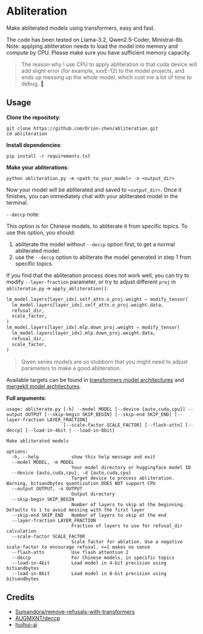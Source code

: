# Abliteration

Make abliterated models using transformers, easy and fast.

The code has been tested on Llama-3.2, Qwen2.5-Coder, Ministral-8b. Note: applying abliteration needs to load the model into memory and compute by CPU. Please make sure you have sufficient memory capacity.

> The reason why I use CPU to apply abliteration is that cuda device will add slight error (for example, xxxE-12) to the model projects, and ends up messing up the whole model, which cost me a lot of time to debug. 💢

## Usage

**Clone the repositoty**:

```shell
git clone https://github.com/Orion-zhen/abliteration.git
cd abliteration
```

**Install dependencies**:

```shell
pip install -r requirements.txt
```

**Make your abliterations**:

```shell
python abliteration.py -m <path_to_your_model> -o <output_dir>
```

Now your model will be abliterated and saved to `<output_dir>`. Once it finishes, you can immediately chat with your abliterated model in the terminal.

`--deccp` note:

This option is for Chinese models, to abliterate it from specific topics. To use this option, you should:

1. abliterate the model without `--deccp` option first, to get a normal abliterated model.
2. use the `--deccp` option to abliterate the model generated in step 1 from specific topics.

If you find that the abliteration process does not work well, you can try to modify `--layer-fraction` parameter, or try to adjust different `proj` in `abliteratie.py` -> `apply_abliteration()`:

```python
lm_model.layers[layer_idx].self_attn.o_proj.weight = modify_tensor(
  lm_model.layers[layer_idx].self_attn.o_proj.weight.data,
  refusal_dir,
  scale_factor,
)
lm_model.layers[layer_idx].mlp.down_proj.weight = modify_tensor(
  lm_model.layers[layer_idx].mlp.down_proj.weight.data,
  refusal_dir,
  scale_factor,
)
```

> Qwen series models are so stubborn that you might need to adjust parameters to make a good abliteration.

Available targets can be found in [transformers model architectures](https://github.com/huggingface/transformers/tree/main/src/transformers/models) and [mergekit model architectures](https://github.com/arcee-ai/mergekit/tree/main/mergekit/_data/architectures).

**Full arguments**:

```shell
usage: abliterate.py [-h] --model MODEL [--device {auto,cuda,cpu}] --output OUTPUT [--skip-begin SKIP_BEGIN] [--skip-end SKIP_END] [--layer-fraction LAYER_FRACTION]
                     [--scale-factor SCALE_FACTOR] [--flash-attn] [--deccp] [--load-in-4bit | --load-in-8bit]

Make abliterated models

options:
  -h, --help            show this help message and exit
  --model MODEL, -m MODEL
                        Your model directory or huggingface model ID
  --device {auto,cuda,cpu}, -d {auto,cuda,cpu}
                        Target device to process abliteration. Warning, bitsandbytes quantization DOES NOT support CPU
  --output OUTPUT, -o OUTPUT
                        Output directory
  --skip-begin SKIP_BEGIN
                        Number of layers to skip at the beginning. Defaults to 1 to avoid messing with the first layer
  --skip-end SKIP_END   Number of layers to skip at the end
  --layer-fraction LAYER_FRACTION
                        Fraction of layers to use for refusal_dir calculation
  --scale-factor SCALE_FACTOR
                        Scale factor for ablation. Use a negative scale-factor to encourage refusal. >=1 makes no sense
  --flash-attn          Use flash attention 2
  --deccp               For Chinese models, in specific topics
  --load-in-4bit        Load model in 4-bit precision using bitsandbytes
  --load-in-8bit        Load model in 8-bit precision using bitsandbytes
```

## Credits

- [Sumandora/remove-refusals-with-transformers](https://github.com/Sumandora/remove-refusals-with-transformers)
- [AUGMXNT/deccp](https://github.com/AUGMXNT/deccp)
- [huihui-ai](https://huggingface.co/huihui-ai)
